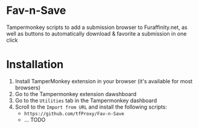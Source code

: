# Fav-n-Save
Tampermonkey scripts to add a submission browser to Furaffinity.net, as well as buttons to automatically download &amp; favorite a submission in one click

# Installation

1. Install TamperMonkey extension in your browser (it's available for most browsers)
2. Go to the Tampermonkey extension dawshboard
3. Go to the `Utilities` tab in the Tampermonkey dashboard
4. Scroll to the `Import from URL` and install the following scripts:
	* `https://github.com/tfProxy/Fav-n-Save`
	* ... TODO
